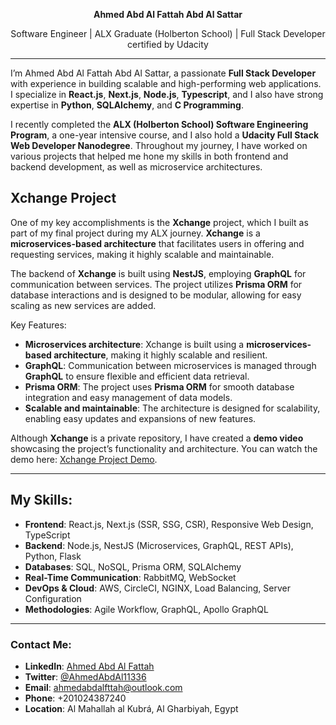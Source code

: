 <p align="center">
  <b>Ahmed Abd Al Fattah Abd Al Sattar</b>
</p>

<p align="center">
  Software Engineer | ALX Graduate (Holberton School) | Full Stack Developer certified by Udacity
</p>

---

I’m Ahmed Abd Al Fattah Abd Al Sattar, a passionate **Full Stack Developer** with experience in building scalable and high-performing web applications. I specialize in **React.js**, **Next.js**, **Node.js**, **Typescript**, and I also have strong expertise in **Python**, **SQLAlchemy**, and **C Programming**.

I recently completed the **ALX (Holberton School) Software Engineering Program**, a one-year intensive course, and I also hold a **Udacity Full Stack Web Developer Nanodegree**. Throughout my journey, I have worked on various projects that helped me hone my skills in both frontend and backend development, as well as microservice architectures.

## Xchange Project

One of my key accomplishments is the **Xchange** project, which I built as part of my final project during my ALX journey. **Xchange** is a **microservices-based architecture** that facilitates users in offering and requesting services, making it highly scalable and maintainable. 

The backend of **Xchange** is built using **NestJS**, employing **GraphQL** for communication between services. The project utilizes **Prisma ORM** for database interactions and is designed to be modular, allowing for easy scaling as new services are added.

Key Features:
- **Microservices architecture**: Xchange is built using a **microservices-based architecture**, making it highly scalable and resilient.
- **GraphQL**: Communication between microservices is managed through **GraphQL** to ensure flexible and efficient data retrieval.
- **Prisma ORM**: The project uses **Prisma ORM** for smooth database integration and easy management of data models.
- **Scalable and maintainable**: The architecture is designed for scalability, enabling easy updates and expansions of new features.

Although **Xchange** is a private repository, I have created a **demo video** showcasing the project’s functionality and architecture. You can watch the demo here: [Xchange Project Demo](https://drive.google.com/file/d/14j2itbQoaBz1yn8eVJgmVeKBm_KsHWvJ/view?usp=drivesdk).

---

## My Skills:

- **Frontend**: React.js, Next.js (SSR, SSG, CSR), Responsive Web Design, TypeScript
- **Backend**: Node.js, NestJS (Microservices, GraphQL, REST APIs), Python, Flask
- **Databases**: SQL, NoSQL, Prisma ORM, SQLAlchemy
- **Real-Time Communication**: RabbitMQ, WebSocket
- **DevOps & Cloud**: AWS, CircleCI, NGINX, Load Balancing, Server Configuration
- **Methodologies**: Agile Workflow, GraphQL, Apollo GraphQL

---

### Contact Me:

- **LinkedIn**: [Ahmed Abd Al Fattah](https://www.linkedin.com/in/ahmed-abd-al-fattah-3b371b23a?utm_source=share&utm_campaign=share_via&utm_content=profile&utm_medium=android_app)
- **Twitter**: [@AhmedAbdAl11336](https://x.com/AhmedAbdAl11336)
- **Email**: ahmedabdalfttah@outlook.com
- **Phone**: +201024387240
- **Location**: Al Mahallah al Kubrá, Al Gharbiyah, Egypt
